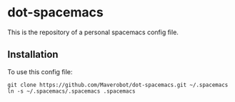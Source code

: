 # dot-spacemacs
This is the repository of a personal spacemacs config file.
## Installation
To use this config file:
```
git clone https://github.com/Maverobot/dot-spacemacs.git ~/.spacemacs
ln -s ~/.spacemacs/.spacemacs .spacemacs
```
